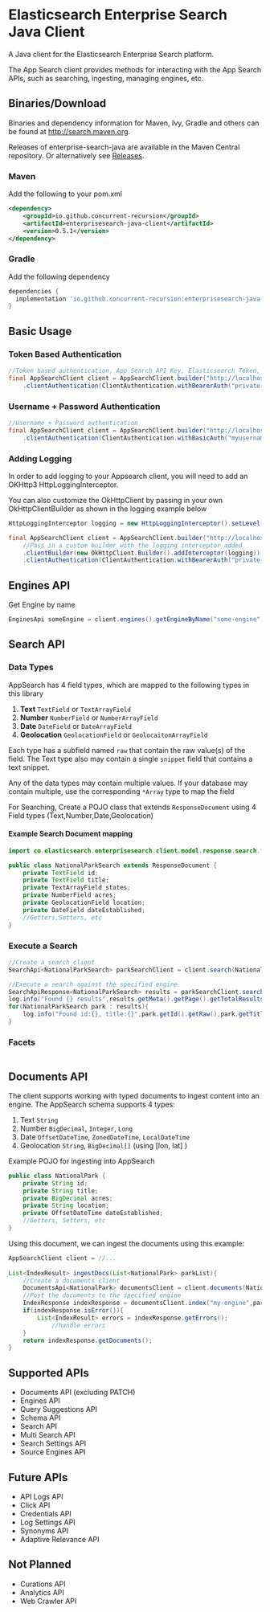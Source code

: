 # Elasticsearch Enterprise Search Java Client

A Java client for the Elasticsearch Enterprise Search platform.

The App Search client provides methods for interacting with the App Search APIs, such as searching, ingesting, managing engines, etc. 


## Binaries/Download


Binaries and dependency information for Maven, Ivy, Gradle and others can be found at http://search.maven.org.

Releases of enterprise-search-java are available in the Maven Central repository. Or alternatively see [Releases](https://github.com/concurrent-recursion/enterprise-search-java/releases).

### Maven 
Add the following to your pom.xml
```xml
<dependency>
    <groupId>io.github.concurrent-recursion</groupId>
    <artifactId>enterprisesearch-java-client</artifactId>
    <version>0.5.1</version>
</dependency>
```
### Gradle
Add the following dependency
```groovy
dependencies {
  implementation 'io.github.concurrent-recursion:enterprisesearch-java-client:0.5.1'
}
```

## Basic Usage

### Token Based Authentication
```java
//Token based authentication, App Search API Key, Elasticsearch Token, etc
final AppSearchClient client = AppSearchClient.builder("http://localhost:3002")
    .clientAuthentication(ClientAuthentication.withBearerAuth("private-priVateToKEnFrOMAppseArCh")).build();
```
### Username + Password Authentication
```java
//Username + Password authentication
final AppSearchClient client = AppSearchClient.builder("http://localhost:3002")
    .clientAuthentication(ClientAuthentication.withBasicAuth("myusername","mypassword")).build();
```
### Adding Logging
In order to add logging to your Appsearch client, you will need to add an OKHttp3 HttpLoggingInterceptor.

You can also customize the OkHttpClient by passing in your own OkHttpClientBuilder as shown in the logging example below
```java
HttpLoggingInterceptor logging = new HttpLoggingInterceptor().setLevel(HttpLoggingInterceptor.Level.BODY);

final AppSearchClient client = AppSearchClient.builder("http://localhost:3002")
    //Pass in a custom builder with the logging interceptor added
    .clientBuilder(new OkHttpClient.Builder().addInterceptor(logging))
    .clientAuthentication(ClientAuthentication.withBearerAuth("private-priVateToKEnFrOMAppseArCh")).build();
```

## Engines API

Get Engine by name
```java
EnginesApi someEngine = client.engines().getEngineByName("some-engine");

```



## Search API

### Data Types
AppSearch has 4 field types, which are mapped to the following types in this library
1. **Text** `TextField` or `TextArrayField`
2. **Number** `NumberField` or `NumberArrayField`
3. **Date** `DateField` or `DateArrayField`
4. **Geolocation** `GeolocationField` or `GeolocaitonArrayField`

Each type has a subfield named `raw` that contain the raw value(s) of the field. The Text type also may contain a single `snippet` field that contains a text snippet.

Any of the data types may contain multiple values. If your database may contain multiple, use the corresponding `*Array` type to map the field

For Searching, Create a POJO class that extends `ResponseDocument` using 4 Field types (Text,Number,Date,Geolocation)
#### Example Search Document mapping
```java
import co.elasticsearch.enterprisesearch.client.model.response.search.*;

public class NationalParkSearch extends ResponseDocument {
    private TextField id;
    private TextField title;
    private TextArrayField states;
    private NumberField acres;
    private GeolocationField location;
    private DateField dateEstablished;
    //Getters,Setters, etc
}
```

### Execute a Search
```java
//Create a search client
SearchApi<NationalParkSearch> parkSearchClient = client.search(NationalParkSearch.class);

//Execute a search against the specified engine
SearchApiResponse<NationalParkSearch> results = parkSearchClient.search("my-engine",new SearchRequest().setQuery("zion"));
log.info("Found {} results",results.getMeta().getPage().getTotalResults());
for(NationalParkSearch park : results){
    log.info("Found id:{}, title:{}",park.getId().getRaw(),park.getTitle().getRaw());
}
```

### Facets
```java

```


## Documents API
The client supports working with typed documents to ingest content into an engine. The AppSearch schema supports 4 types:
1. Text `String`
2. Number `BigDecimal`, `Integer`, `Long`
3. Date `OffsetDateTime`, `ZonedDateTime`, `LocalDateTime`
4. Geolocation `String`, `BigDecimal[]` (using \[lon, lat\] )

Example POJO for ingesting into AppSearch
```java
public class NationalPark {
    private String id;
    private String title;
    private BigDecimal acres;
    private String location;
    private OffsetDateTime dateEstablished;
    //Getters, Setters, etc
}
```

Using this document, we can ingest the documents using this example:
```java
AppSearchClient client = //...
        
List<IndexResult> ingestDocs(List<NationalPark> parkList){
    //Create a documents client
    DocumentsApi<NationalPark> documentsClient = client.documents(NationalPark.class);
    //Post the documents to the specified engine
    IndexResponse indexResponse = documentsClient.index("my-engine",parkList);
    if(indexResponse.isError()){
        List<IndexResult> errors = indexResponse.getErrors();
            //handle errors
    }
    return indexResponse.getDocuments();            
}
```




## Supported APIs
* Documents API (excluding PATCH)
* Engines API
* Query Suggestions API
* Schema API
* Search API
* Multi Search API
* Search Settings API
* Source Engines API

## Future APIs
* API Logs API
* Click API
* Credentials API
* Log Settings API
* Synonyms API
* Adaptive Relevance API

## Not Planned
* Curations API
* Analytics API
* Web Crawler API
